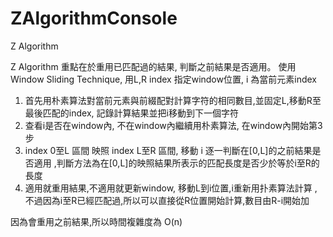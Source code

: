 # ZAlgorithmConsole
Z Algorithm

Z Algorithm 重點在於重用已匹配過的結果, 判斷之前結果是否適用。
使用Window Sliding Technique, 用L,R index 指定window位置, i 為當前元素index
1. 首先用朴素算法對當前元素與前綴配對計算字符的相同數目,並固定L,移動R至最後匹配的index, 記錄計算結果並把i移動到下一個字符
2. 查看i是否在window內, 不在window內繼續用朴素算法, 在window內開始第3步
3. index 0至L 區間 映照 index L至R 區間, 移動 i 逐一判斷在[0,L]的之前結果是否適用
   ,判斷方法為在[0,L]的映照結果所表示的匹配長度是否少於等於i至R的長度
4. 適用就重用結果,不適用就更新window, 移動L到i位置,i重新用扑素算法計算
   ,不過因為i至R已經匹配過,所以可以直接從R位置開始計算,數目由R-i開始加

因為會重用之前結果,所以時間複雜度為 O(n)
